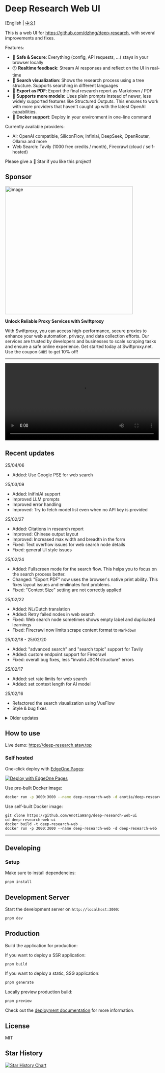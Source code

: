 # Deep Research Web UI

[English | [中文](README_zh.md)]

This is a web UI for https://github.com/dzhng/deep-research, with several improvements and fixes.

Features:

- 🚀 **Safe & Secure**: Everything (config, API requests, ...) stays in your browser locally
- 🕙 **Realtime feedback**: Stream AI responses and reflect on the UI in real-time
- 🌳 **Search visualization**: Shows the research process using a tree structure. Supports searching in different languages
- 📄 **Export as PDF**: Export the final research report as Markdown / PDF
- 🤖 **Supports more models**: Uses plain prompts instead of newer, less widely supported features like Structured Outputs. This ensures to work with more providers that haven't caught up with the latest OpenAI capabilities.
- 🐳 **Docker support**: Deploy in your environment in one-line command

Currently available providers:

- AI: OpenAI compatible, SiliconFlow, Infiniai, DeepSeek, OpenRouter, Ollama and more
- Web Search: Tavily (1000 free credits / month), Firecrawl (cloud / self-hosted)

Please give a 🌟 Star if you like this project!

## Sponsor

<a href="https://www.swiftproxy.net/?ref=anotiawang">
<img width="415" alt="image" src="https://github.com/user-attachments/assets/df889a5f-c4fc-4209-b49d-9c7dc8b9c3ca" />
</a>

**Unlock Reliable Proxy Services with Swiftproxy**

With Swiftproxy, you can access high-performance, secure proxies to enhance your web automation, privacy, and data collection efforts. Our services are trusted by developers and businesses to scale scraping tasks and ensure a safe online experience. Get started today at Swiftproxy.net. Use the coupon `GHB5` to get 10% off!

---

<video width="500" src="https://github.com/user-attachments/assets/8f9baa43-a74e-4613-aebb-1bcc29a686f0" controls></video>

## Recent updates

25/04/06

- Added: Use Google PSE for web search

25/03/09

- Added: InifiniAI support
- Improved LLM prompts
- Improved error handling
- Improved: Try to fetch model list even when no API key is provided

25/02/27

- Added: Citations in research report
- Improved: Chinese output layout
- Improved: Increased max width and breadth in the form
- Fixed: Text overflow issues for web search node details
- Fixed: general UI style issues

25/02/24

- Added: Fullscreen mode for the search flow. This helps you to focus on the search process better.
- Changed: "Export PDF" now uses the browser's native print ability. This fixes layout issues and emilinates font problems.
- Fixed: "Context Size" setting are not correctly applied

25/02/22

- Added: NL/Dutch translation
- Added: Retry failed nodes in web search
- Fixed: Web search node sometimes shows empty label and duplicated learnings
- Fixed: Firecrawl now limits scrape content format to `Markdown`

25/02/18 - 25/02/20

- Added: "advanced search" and "search topic" support for Tavily
- Added: custom endpoint support for Firecrawl
- Fixed: overall bug fixes, less "invalid JSON structure" errors

25/02/17

- Added: set rate limits for web search
- Added: set context length for AI model

25/02/16

- Refactored the search visualization using VueFlow
- Style & bug fixes

<details>
<summary>Older updates</summary>

25/02/15

- Added AI providers DeepSeek, OpenRouter and Ollama; Added web search provider Firecrawl
- Supported checking project updates
- Supported regenerating reports
- General fixes

25/02/14

- Supported reasoning models like DeepSeek R1
- Improved compatibility with more models & error handling

25/02/13

- Significantly reduced bundle size
- Supported searching in different languages
- Added Docker support
- Fixed "export as PDF" issues
</details>

## How to use

Live demo: <a href="https://deep-research.ataw.top" target="_blank">https://deep-research.ataw.top</a>

### Self hosted

One-click deploy with [EdgeOne Pages](https://edgeone.ai/products/pages):

[![Deploy with EdgeOne Pages](https://cdnstatic.tencentcs.com/edgeone/pages/deploy.svg)](https://edgeone.ai/pages/new?from=github&template=https://github.com/AnotiaWang/deep-research-web-ui&from=github)

Use pre-built Docker image:

```bash
docker run -p 3000:3000 --name deep-research-web -d anotia/deep-research-web:latest
```

Use self-built Docker image:

```
git clone https://github.com/AnotiaWang/deep-research-web-ui
cd deep-research-web-ui
docker build -t deep-research-web .
docker run -p 3000:3000 --name deep-research-web -d deep-research-web
```

---

## Developing

### Setup

Make sure to install dependencies:

```bash
pnpm install
```

## Development Server

Start the development server on `http://localhost:3000`:

```bash
pnpm dev
```

## Production

Build the application for production:

If you want to deploy a SSR application:

```bash
pnpm build
```

If you want to deploy a static, SSG application:

```bash
pnpm generate
```

Locally preview production build:

```bash
pnpm preview
```

Check out the [deployment documentation](https://nuxt.com/docs/getting-started/deployment) for more information.

## License

MIT

## Star History

[![Star History Chart](https://api.star-history.com/svg?repos=AnotiaWang/deep-research-web-ui&type=Date)](https://star-history.com/#AnotiaWang/deep-research-web-ui&Date)
